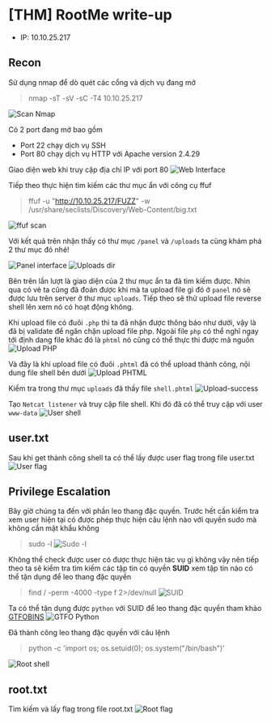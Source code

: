 # [THM] RootMe write-up

- IP: 10.10.25.217

## Recon

Sử dụng nmap để dò quét các cổng và dịch vụ đang mở
> nmap -sT -sV -sC -T4 10.10.25.217

![Scan Nmap](./img/scan-nmap.png)

Có 2 port đang mở bao gồm
- Port 22 chạy dịch vụ SSH
- Port 80 chạy dịch vụ HTTP với Apache version 2.4.29

Giao diện web khi truy cập địa chỉ IP với port 80
![Web Interface](./img/web-interface.png)

Tiếp theo thực hiện tìm kiếm các thư mục ẩn với công cụ ffuf
> ffuf -u "http://10.10.25.217/FUZZ" -w /usr/share/seclists/Discovery/Web-Content/big.txt

![ffuf scan](./img/ffuf-scan.png) 

Với kết quả trên nhận thấy có thư mục `/panel` và `/uploads` ta cùng khám phá 2 thư mục đó nhé!

![Panel interface](./img/panel-interface.png)
![Uploads dir](./img/uploads-dir.png)

Bên trên lần lượt là giao diện của 2 thư mục ẩn ta đã tìm kiếm được. Nhìn qua có vẻ ta cũng đã đoán được khi mà ta upload file gì đó ở `panel` nó sẽ được lưu trên server ở thư mục `uploads`. Tiếp theo sẽ thử upload file reverse shell lên xem nó có hoạt động không.

Khi upload file có đuôi `.php` thì ta đã nhận được thông báo như dưới, vậy là đã bị validate để ngăn chặn upload file php. Ngoài file `php` có thể nghĩ ngay tới định dang file khác đó là `phtml` nó cũng có thể thực thi được mã nguồn
![Upload PHP](./img/upload-php.png)

Và đây là khi upload file có đuôi `.phtml` đã có thể upload thành công, nội dung file shell bên dưới
![Upload PHTML](./img/upload-phtml.png)

Kiểm tra trong thư mục `uploads` đã thấy file `shell.phtml` 
![Upload-success](./img/uploads-success.png)

Tạo `Netcat listener` và truy cập file shell. Khi đó đã có thể truy cập với user `www-data`
![User shell](./img/user-shell.png)

## user.txt
Sau khi get thành công shell ta có thể lấy được user flag trong file user.txt
![User flag](./img/user-flag.png)

## Privilege Escalation
Bây giờ chúng ta đến với phần leo thang đặc quyền. Trước hết cần kiểm tra xem user hiện tại có được phép thực hiện câu lệnh nào với quyền sudo mà không cần mật khẩu không
> sudo -l
![Sudo -l](./img/sudo-l.png)

Không thể check được user có được thực hiện tác vụ gì không vậy nên tiếp theo ta sẽ kiểm tra tìm kiếm các tập tin có quyền **SUID** xem tập tin nào có thể tận dụng để leo thang đặc quyền
> find / -perm -4000 -type f 2>/dev/null
![SUID](./img/SUID.png)

Ta có thể tận dụng được `python` với SUID để leo thang đặc quyền tham khảo [GTFOBINS](http://gtfobins.github.io/gtfobins/python/)
![GTFO Python](./img/gtfo-python.png)

Đã thành công leo thang đặc quyền với câu lệnh
> python -c 'import os; os.setuid(0); os.system("/bin/bash")'

![Root shell](./img/root-shell.png)

## root.txt
Tìm kiếm và lấy flag trong file root.txt
![Root flag](./img/root-flag.png)
